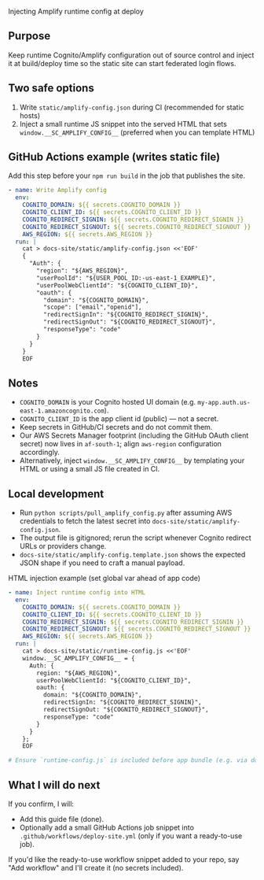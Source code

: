 Injecting Amplify runtime config at deploy

Purpose
-------
Keep runtime Cognito/Amplify configuration out of source control and inject it at build/deploy time so the static site can start federated login flows.

Two safe options
----------------
1) Write `static/amplify-config.json` during CI (recommended for static hosts)
2) Inject a small runtime JS snippet into the served HTML that sets `window.__SC_AMPLIFY_CONFIG__` (preferred when you can template HTML)

GitHub Actions example (writes static file)
------------------------------------------
Add this step before your `npm run build` in the job that publishes the site.

```yaml
- name: Write Amplify config
  env:
    COGNITO_DOMAIN: ${{ secrets.COGNITO_DOMAIN }}
    COGNITO_CLIENT_ID: ${{ secrets.COGNITO_CLIENT_ID }}
    COGNITO_REDIRECT_SIGNIN: ${{ secrets.COGNITO_REDIRECT_SIGNIN }}
    COGNITO_REDIRECT_SIGNOUT: ${{ secrets.COGNITO_REDIRECT_SIGNOUT }}
    AWS_REGION: ${{ secrets.AWS_REGION }}
  run: |
    cat > docs-site/static/amplify-config.json <<'EOF'
    {
      "Auth": {
        "region": "${AWS_REGION}",
        "userPoolId": "${USER_POOL_ID:-us-east-1_EXAMPLE}",
        "userPoolWebClientId": "${COGNITO_CLIENT_ID}",
        "oauth": {
          "domain": "${COGNITO_DOMAIN}",
          "scope": ["email","openid"],
          "redirectSignIn": "${COGNITO_REDIRECT_SIGNIN}",
          "redirectSignOut": "${COGNITO_REDIRECT_SIGNOUT}",
          "responseType": "code"
        }
      }
    }
    EOF
```

Notes
-----
- `COGNITO_DOMAIN` is your Cognito hosted UI domain (e.g. `my-app.auth.us-east-1.amazoncognito.com`).
- `COGNITO_CLIENT_ID` is the app client id (public) — not a secret.
- Keep secrets in GitHub/CI secrets and do not commit them.
- Our AWS Secrets Manager footprint (including the GitHub OAuth client secret) now lives in `af-south-1`; align `aws-region` configuration accordingly.
- Alternatively, inject `window.__SC_AMPLIFY_CONFIG__` by templating your HTML or using a small JS file created in CI.

Local development
-----------------
- Run `python scripts/pull_amplify_config.py` after assuming AWS credentials to fetch the latest secret into `docs-site/static/amplify-config.json`.
- The output file is gitignored; rerun the script whenever Cognito redirect URLs or providers change.
- `docs-site/static/amplify-config.template.json` shows the expected JSON shape if you need to craft a manual payload.

HTML injection example (set global var ahead of app code)

```yaml
- name: Inject runtime config into HTML
  env:
    COGNITO_DOMAIN: ${{ secrets.COGNITO_DOMAIN }}
    COGNITO_CLIENT_ID: ${{ secrets.COGNITO_CLIENT_ID }}
    COGNITO_REDIRECT_SIGNIN: ${{ secrets.COGNITO_REDIRECT_SIGNIN }}
    COGNITO_REDIRECT_SIGNOUT: ${{ secrets.COGNITO_REDIRECT_SIGNOUT }}
    AWS_REGION: ${{ secrets.AWS_REGION }}
  run: |
    cat > docs-site/static/runtime-config.js <<'EOF'
    window.__SC_AMPLIFY_CONFIG__ = {
      Auth: {
        region: "${AWS_REGION}",
        userPoolWebClientId: "${COGNITO_CLIENT_ID}",
        oauth: {
          domain: "${COGNITO_DOMAIN}",
          redirectSignIn: "${COGNITO_REDIRECT_SIGNIN}",
          redirectSignOut: "${COGNITO_REDIRECT_SIGNOUT}",
          responseType: "code"
        }
      }
    };
    EOF

# Ensure `runtime-config.js` is included before app bundle (e.g. via docusaurus `scripts` or template)
```

What I will do next
-------------------
If you confirm, I will:
- Add this guide file (done).
- Optionally add a small GitHub Actions job snippet into `.github/workflows/deploy-site.yml` (only if you want a ready-to-use job).

If you'd like the ready-to-use workflow snippet added to your repo, say "Add workflow" and I'll create it (no secrets included).
